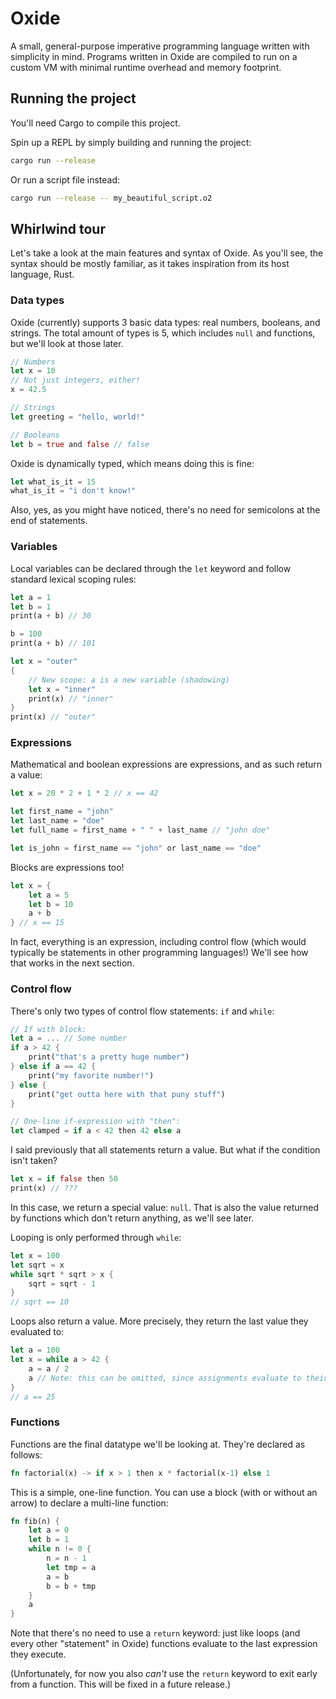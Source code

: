 # Oxide

A small, general-purpose imperative programming language written with simplicity in mind. Programs written in Oxide are compiled to run on a custom VM with minimal runtime overhead and memory footprint.


## Running the project
You'll need Cargo to compile this project.

Spin up a REPL by simply building and running the project:
```bash
cargo run --release
```

Or run a script file instead:
```bash
cargo run --release -- my_beautiful_script.o2
```

## Whirlwind tour

Let's take a look at the main features and syntax of Oxide. As you'll see, the syntax should be mostly familiar, as it takes inspiration from its host language, Rust.

### Data types

Oxide (currently) supports 3 basic data types: real numbers, booleans, and strings.
The total amount of types is 5, which includes `null` and functions, but we'll look at those later.

```rust
// Numbers
let x = 10
// Not just integers, either!
x = 42.5

// Strings
let greeting = "hello, world!"

// Booleans
let b = true and false // false
```

Oxide is dynamically typed, which means doing this is fine:

```rust
let what_is_it = 15
what_is_it = "i don't know!"
```

Also, yes, as you might have noticed, there's no need for semicolons at the end of statements.

### Variables
Local variables can be declared through the `let` keyword and follow standard lexical scoping rules:

```rust
let a = 1
let b = 1
print(a + b) // 30

b = 100 
print(a + b) // 101

let x = "outer" 
{
	// New scope: a is a new variable (shadowing)
	let x = "inner" 
	print(x) // "inner"
}
print(x) // "outer" 
```

### Expressions
Mathematical and boolean expressions are expressions, and as such return a value:

```rust
let x = 20 * 2 + 1 * 2 // x == 42

let first_name = "john"
let last_name = "doe"
let full_name = first_name + " " + last_name // "john doe"

let is_john = first_name == "john" or last_name == "doe"
```

Blocks are expressions too!
```rust
let x = {
	let a = 5
	let b = 10 
	a + b
} // x == 15
```

In fact, everything is an expression, including control flow (which would typically be statements in other programming languages!) We'll see how that works in the next section.

### Control flow

There's only two types of control flow statements: `if` and `while`:

```rust
// If with block:
let a = ... // Some number
if a > 42 {
	print("that's a pretty huge number")
} else if a == 42 {
	print("my favorite number!")
} else {
	print("get outta here with that puny stuff")
}

// One-line if-expression with "then":
let clamped = if a < 42 then 42 else a
```

I said previously that all statements return a value. But what if the condition isn't taken?

```rust
let x = if false then 50
print(x) // ???
```
In this case, we return a special value: `null`. That is also the value returned by functions which don't return anything, as we'll see later.

Looping is only performed through `while`:

```rust
let x = 100
let sqrt = x
while sqrt * sqrt > x {
	sqrt = sqrt - 1
}
// sqrt == 10
```

Loops also return a value. More precisely, they return the last value they evaluated to:

```rust
let a = 100
let x = while a > 42 {
	a = a / 2
	a // Note: this can be omitted, since assignments evaluate to their right hand side.
}
// a == 25
```

### Functions

Functions are the final datatype we'll be looking at. They're declared as follows:

```rust
fn factorial(x) -> if x > 1 then x * factorial(x-1) else 1
```

This is a simple, one-line function. You can use a block (with or without an arrow) to declare a multi-line function:
```rust
fn fib(n) {
	let a = 0
	let b = 1
	while n != 0 {
		n = n - 1
		let tmp = a
		a = b
		b = b + tmp
	}
	a
}
```

Note that there's no need to use a `return` keyword: just like loops (and every other "statement" in Oxide) functions evaluate to the last expression they execute.

(Unfortunately, for now you also _can't_ use the `return` keyword to exit early from a function. This will be fixed in a future release.)
